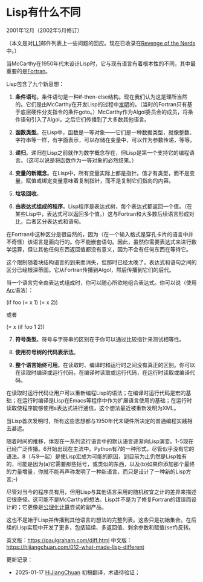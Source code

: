 



# Lisp有什么不同

2001年12月（2002年5月修订）

（本文是对[LL1](http://ll1.mit.edu)邮件列表上一些问题的回应。现在已收录在[Revenge of the Nerds](https://hijiangchuan.com/paulgraham/017-Revenge-of-the-Nerds)中。）

当McCarthy在1950年代末设计Lisp时，它与现有语言有着根本性的不同，其中最重要的是[Fortran](https://hijiangchuan.com/paulgraham/EXTRA019-Fortran-I)。

Lisp包含了九个新思想：

1. **条件语句**。条件语句是一种if-then-else结构。现在我们认为这是理所当然的。它们是由McCarthy在开发Lisp的过程中[发明](http://www-formal.stanford.edu/jmc/history/lisp/node2.html)的。（当时的Fortran只有基于底层硬件分支指令的条件goto。）McCarthy作为Algol委员会的成员，将条件语句引入了Algol，之后它们传播到了大多数其他语言。

2. **函数类型**。在Lisp中，函数是一等对象——它们是一种数据类型，就像整数、字符串等一样，有字面表示，可以存储在变量中，可以作为参数传递，等等。

3. **递归**。递归在Lisp之前就作为数学概念存在，但Lisp是第一个支持它的编程语言。（这可以说是将函数作为一等对象的必然结果。）

4. **变量的新概念**。在Lisp中，所有变量实际上都是指针。值才有类型，而不是变量，赋值或绑定变量意味着复制指针，而不是复制它们指向的内容。

5. **垃圾回收**。

6. **由表达式组成的程序**。Lisp程序是表达式树，每个表达式都返回一个值。（在某些Lisp中，表达式可以返回多个值。）这与Fortran和大多数后续语言形成对比，后者区分表达式和语句。

在Fortran中这种区分是很自然的，因为（在一个输入格式是穿孔卡片的语言中并不奇怪）该语言是面向行的。你不能嵌套语句。因此，虽然你需要表达式来进行数学运算，但让其他任何东西返回值都没有意义，因为不会有任何东西在等待它。

这个限制随着块结构语言的到来而消失，但那时已经太晚了。表达式和语句之间的区分已经根深蒂固。它从Fortran传播到Algol，然后传播到它们的后代。

当一个语言完全由表达式组成时，你可以随心所欲地组合表达式。你可以说（使用[Arc](https://hijiangchuan.com/paulgraham/EXTRA009-Arc)语法）：

(if foo (= x 1) (= x 2))

或者

(= x (if foo 1 2))

7. **符号类型**。符号与字符串的区别在于你可以通过比较指针来测试相等性。

8. **使用符号树的代码表示法**。

9. **整个语言始终可用**。在读取时、编译时和运行时之间没有真正的区别。你可以在读取时编译或运行代码，在编译时读取或运行代码，在运行时读取或编译代码。

在读取时运行代码让用户可以重新编程Lisp的语法；在编译时运行代码是宏的基础；在运行时编译是Lisp在Emacs等程序中作为扩展语言使用的基础；在运行时读取使程序能够使用s表达式进行通信，这个想法最近被重新发明为XML。

当Lisp首次发明时，所有这些思想都与1950年代末硬件所决定的普通编程实践相去甚远。

随着时间的推移，体现在一系列流行语言中的默认语言逐渐向Lisp演变。1-5现在已经广泛传播。6开始出现在主流中。Python有7的一种形式，尽管似乎没有它的语法。8（与9一起）是使Lisp宏成为可能的原因，到目前为止仍然是Lisp独有的，可能是因为(a)它需要那些括号，或类似的东西，以及(b)如果你添加那个最终的力量增量，你就不能再声称发明了一种新语言，而只是设计了一种新的Lisp方言;-)

尽管对当今的程序员有用，但用Lisp与其他语言采用的随机权宜之计的差异来描述它很奇怪。这可能不是McCarthy的想法。Lisp并不是为了修复Fortran的错误而设计的；它更像是[公理化计算](https://hijiangchuan.com/paulgraham/010-The-Roots-of-Lisp)尝试的副产品。

这也不是始于Lisp并传播到其他语言的想法的完整列表。这些只是初始集合。在后续的Lisp实现中开发了更多，包括延续、多返回值、剩余参数和赋值(setf)反转。

英文版：https://paulgraham.com/diff.html
中文版：https://hijiangchuan.com/012-what-made-lisp-different

更新记录：
- 2025-01-17 [HiJiangChuan](https://hijiangchuan.com) 初稿翻译，术语待验证；
